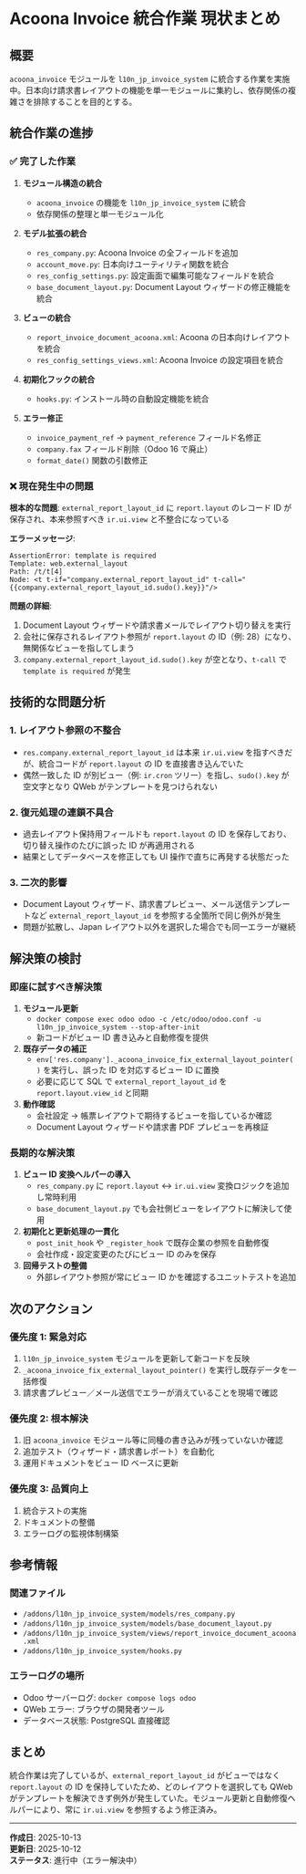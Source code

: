 # Acoona Invoice 統合作業 現状まとめ

## 概要

`acoona_invoice` モジュールを `l10n_jp_invoice_system` に統合する作業を実施中。日本向け請求書レイアウトの機能を単一モジュールに集約し、依存関係の複雑さを排除することを目的とする。

## 統合作業の進捗

### ✅ 完了した作業

1. **モジュール構造の統合**
   - `acoona_invoice` の機能を `l10n_jp_invoice_system` に統合
   - 依存関係の整理と単一モジュール化

2. **モデル拡張の統合**
   - `res_company.py`: Acoona Invoice の全フィールドを追加
   - `account_move.py`: 日本向けユーティリティ関数を統合
   - `res_config_settings.py`: 設定画面で編集可能なフィールドを統合
   - `base_document_layout.py`: Document Layout ウィザードの修正機能を統合

3. **ビューの統合**
   - `report_invoice_document_acoona.xml`: Acoona の日本向けレイアウトを統合
   - `res_config_settings_views.xml`: Acoona Invoice の設定項目を統合

4. **初期化フックの統合**
   - `hooks.py`: インストール時の自動設定機能を統合

5. **エラー修正**
   - `invoice_payment_ref` → `payment_reference` フィールド名修正
   - `company.fax` フィールド削除（Odoo 16 で廃止）
   - `format_date()` 関数の引数修正

### ❌ 現在発生中の問題

**根本的な問題**: `external_report_layout_id` に `report.layout` のレコード ID が保存され、本来参照すべき `ir.ui.view` と不整合になっている

**エラーメッセージ**:
```
AssertionError: template is required
Template: web.external_layout
Path: /t/t[4]
Node: <t t-if="company.external_report_layout_id" t-call="{{company.external_report_layout_id.sudo().key}}"/>
```

**問題の詳細**:
1. Document Layout ウィザードや請求書メールでレイアウト切り替えを実行
2. 会社に保存されるレイアウト参照が `report.layout` の ID（例: 28）になり、無関係なビューを指してしまう
3. `company.external_report_layout_id.sudo().key` が空となり、`t-call` で `template is required` が発生

## 技術的な問題分析

### 1. レイアウト参照の不整合
- `res.company.external_report_layout_id` は本来 `ir.ui.view` を指すべきだが、統合コードが `report.layout` の ID を直接書き込んでいた
- 偶然一致した ID が別ビュー（例: `ir.cron` ツリー）を指し、`sudo().key` が空文字となり QWeb がテンプレートを見つけられない

### 2. 復元処理の連鎖不具合
- 過去レイアウト保持用フィールドも `report.layout` の ID を保存しており、切り替え操作のたびに誤った ID が再適用される
- 結果としてデータベースを修正しても UI 操作で直ちに再発する状態だった

### 3. 二次的影響
- Document Layout ウィザード、請求書プレビュー、メール送信テンプレートなど `external_report_layout_id` を参照する全箇所で同じ例外が発生
- 問題が拡散し、Japan レイアウト以外を選択した場合でも同一エラーが継続

## 解決策の検討

### 即座に試すべき解決策

1. **モジュール更新**
   - `docker compose exec odoo odoo -c /etc/odoo/odoo.conf -u l10n_jp_invoice_system --stop-after-init`
   - 新コードがビュー ID 書き込みと自動修復を提供
2. **既存データの補正**
   - `env['res.company']._acoona_invoice_fix_external_layout_pointer()` を実行し、誤った ID を対応するビュー ID に置換
   - 必要に応じて SQL で `external_report_layout_id` を `report.layout.view_id` と同期
3. **動作確認**
   - 会社設定 → 帳票レイアウトで期待するビューを指しているか確認
   - Document Layout ウィザードや請求書 PDF プレビューを再検証

### 長期的な解決策

1. **ビュー ID 変換ヘルパーの導入**
   - `res_company.py` に `report.layout` ↔ `ir.ui.view` 変換ロジックを追加し常時利用
   - `base_document_layout.py` でも会社側ビューをレイアウトに解決して使用
2. **初期化と更新処理の一貫化**
   - `post_init_hook` や `_register_hook` で既存企業の参照を自動修復
   - 会社作成・設定変更のたびにビュー ID のみを保存
3. **回帰テストの整備**
   - 外部レイアウト参照が常にビュー ID かを確認するユニットテストを追加

## 次のアクション

### 優先度 1: 緊急対応
1. `l10n_jp_invoice_system` モジュールを更新して新コードを反映
2. `_acoona_invoice_fix_external_layout_pointer()` を実行し既存データを一括修復
3. 請求書プレビュー／メール送信でエラーが消えていることを現場で確認

### 優先度 2: 根本解決
1. 旧 `acoona_invoice` モジュール等に同種の書き込みが残っていないか確認
2. 追加テスト（ウィザード・請求書レポート）を自動化
3. 運用ドキュメントをビュー ID ベースに更新

### 優先度 3: 品質向上
1. 統合テストの実施
2. ドキュメントの整備
3. エラーログの監視体制構築

## 参考情報

### 関連ファイル
- `/addons/l10n_jp_invoice_system/models/res_company.py`
- `/addons/l10n_jp_invoice_system/models/base_document_layout.py`
- `/addons/l10n_jp_invoice_system/views/report_invoice_document_acoona.xml`
- `/addons/l10n_jp_invoice_system/hooks.py`

### エラーログの場所
- Odoo サーバーログ: `docker compose logs odoo`
- QWeb エラー: ブラウザの開発者ツール
- データベース状態: PostgreSQL 直接確認

## まとめ

統合作業は完了しているが、`external_report_layout_id` がビューではなく `report.layout` の ID を保持していたため、どのレイアウトを選択しても QWeb がテンプレートを解決できず例外が発生していた。モジュール更新と自動修復ヘルパーにより、常に `ir.ui.view` を参照するよう修正済み。

---

**作成日**: 2025-10-13  
**更新日**: 2025-10-12  
**ステータス**: 進行中（エラー解決中）
